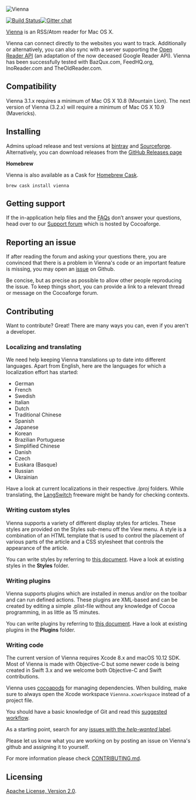 ![Vienna](https://vienna-rss.sourceforge.io/img/vienna_logo.png)

[![Build Status](https://travis-ci.org/ViennaRSS/vienna-rss.svg?branch=master)](https://travis-ci.org/ViennaRSS/vienna-rss)[![Gitter chat](https://badges.gitter.im/gitterHQ/gitter.png)](https://gitter.im/ViennaRSS/Lobby)

[Vienna](http://www.vienna-rss.com) is an RSS/Atom reader for Mac OS X.

Vienna can connect directly to the websites you want to track.
Additionally or alternatively, you can also sync with a server supporting the [Open Reader API](http://rss-sync.github.io/Open-Reader-API/rssconsensus/) (an adaptation of the now deceased Google Reader API). Vienna has been successfully tested with BazQux.com, FeedHQ.org, InoReader.com and TheOldReader.com.


Compatibility
-------------

Vienna 3.1.x requires a minimum of Mac OS X 10.8 (Mountain Lion).
The next version of Vienna (3.2.x) will require a minimum of Mac OS X 10.9 (Mavericks).


Installing
----------

Admins upload release and test versions at [bintray](https://bintray.com/viennarss/vienna-rss/vienna-rss/) and [Sourceforge](https://sourceforge.net/projects/vienna-rss/files/).  
Alternatively, you can download releases from the [GitHub Releases page](https://github.com/ViennaRSS/vienna-rss/releases)

**Homebrew**

Vienna is also available as a Cask for [Homebrew Cask](https://github.com/phinze/homebrew-cask).

    brew cask install vienna


Getting support
---------------

If the in-application help files and the [FAQs](http://www.vienna-rss.com/?page_id=96) don’t answer your questions, head over to our [Support forum](https://forums.cocoaforge.com/viewforum.php?f=18) which is hosted by Cocoaforge.

Reporting an issue
------------------

If after reading the forum and asking your questions there, you are convinced that there is a problem in Vienna's code or an important feature is missing, you may open an [issue](https://github.com/ViennaRSS/vienna-rss/issues?direction=desc&sort=created&state=open) on Github.

Be concise, but as precise as possible to allow other people reproducing the issue. To keep things short, you can provide a link to a relevant thread or message on the Cocoaforge forum.

Contributing
------------

Want to contribute? Great! There are many ways you can, even if you aren't a developer.

### Localizing and translating ###

We need help keeping Vienna translations up to date into different languages. Apart from English, here are the languages for which a localization effort has started:

* German
* French
* Swedish
* Italian
* Dutch
* Traditional Chinese
* Spanish
* Japanese
* Korean
* Brazilian Portuguese
* Simplified Chinese
* Danish
* Czech
* Euskara (Basque)
* Russian
* Ukrainian

Have a look at current localizations in their respective _.lproj_ folders. While translating, the [LangSwitch](http://www.seoxys.com/langswitch-2/) freeware might be handy for checking contexts.

### Writing custom styles

Vienna supports a variety of different display styles for articles. These styles are provided on the Styles sub-menu off the View menu. A style is a combination of an HTML template that is used to control the placement of various parts of the article and a CSS stylesheet that controls the appearance of the article.

You can write styles by referring to [this document](http://www.vienna-rss.com/?page_id=65). Have a look at existing styles in the __Styles__ folder.

### Writing plugins

Vienna supports plugins which are installed in menus and/or on the toolbar and can run defined actions. These plugins are XML-based and can be created by editing a simple .plist-file without any knowledge of Cocoa programming, in as little as 15 minutes.

You can write plugins by referring to [this document](http://www.vienna-rss.com/?page_id=120). Have a look at existing plugins in the __Plugins__ folder.

### Writing code

The current version of Vienna requires Xcode 8.x and macOS 10.12 SDK. Most of Vienna is made with Objective-C but some newer code is being created in Swift 3.x and we welcome both Objective-C and Swift contributions.

Vienna uses [cocoapods](https://cocoapods.org) for managing dependencies. When building, make sure to always open the Xcode workspace `Viennna.xcworkspace` instead of a project file.

You should have a basic knowledge of Git and read this [suggested workflow](https://github.com/ViennaRSS/vienna-rss/wiki/Good-manners-with-Git).

As a starting point, search for any [issues with the *help-wanted* label](https://github.com/ViennaRSS/vienna-rss/issues?q=is%3Aopen+is%3Aissue+label%3Ahelp-wanted).

Please let us know what you are working on by posting an issue on Vienna's github and assigning it to yourself.

For more information please check [CONTRIBUTING.md](./CONTRIBUTING.md).


Licensing
---------

[Apache License, Version 2.0](http://www.apache.org/licenses/LICENSE-2.0.html).
